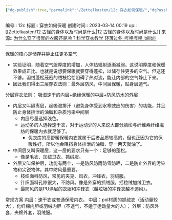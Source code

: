 ```yaml
---
{"dg-publish":true,"permalink":"/Zettelkasten/12c 穿衣如何保暖/","dgPassFrontmatter":true}
---
```


编号:: 12c
标题:: 穿衣如何保暖
创建时间:: 2023-03-14 00:19
up:: [[Zettelkasten/12 古怪的身体以及时尚是什么\|12 古怪的身体以及时尚是什么]]
来源:: [为什么穿了很厚的衣服还是冷？科学穿衣教学 轻薄过冬_哔哩哔哩_bilibili](https://www.bilibili.com/video/BV1hg4y1r7Rs/?spm_id_from=333.1007.tianma.1-2-2.click&vd_source=bcf798ace50733030b9c7e1fb6a3a349)

---
保暖的核心是储存并静止住更多空气
- 实验证明，随着空气服厚度的增加，人体热辐射逐渐减弱。这说明厚度和保暖效果成正比。也就是说想要保暖就要穿得蓬松，以储存住更多的空气。但这还不够。羽绒蓬松茂密的绒枝恰恰阻碍了热对流，能让内部的空气静止下来。
- 因此我们得出三层穿衣法则：最外层防风，中间层保暖，贴身层透气。

分层穿衣法则：
吸湿速干的内层+绝缘保暖的中层+防风防水的外层
- 内层又叫隔离层，起吸湿排汗（避免身体受到水寒效应的伤害）的功能，并且防止身体排泄的油脂和杂质污染中间层
	- 内层尽量选择浅色。
	- 运动多的人选择速干衣，对于运动少的人来说大部分腈纶与纤维素纤维混纺的保暖内衣就足够了。
		- 优衣库的高舒暖保暖内衣就属于后者品质较高的，但也正因为它的保暖性好，所以他会阻挡身体排泄的油脂，穿一两天就油了。
- 中间层又叫保暖层，这一层的要求只有一个：足够的蓬松。
	- 像是毛衣、加绒卫衣、抓绒服。
- 外层又叫保护层，功能有两个，一是防风防雨防雪防晒，二是防止外界的污染物和尖锐物体。其中防风最重要。
	- 枝织面科防风，常见的夹克、风衣，冲锋衣，羽绒服。
	- 针织面料孔隙很大，不防风。像是外穿的抓绒服，摇粒绒加绒卫衣。
	- 最防风的是PU涂层的衣服和冲锋衣（越垃圾的冲锋衣越不透风）。

常规方案
内层：速干衣或普通保暖内衣。
中层：pol材质的抓绒衣（活动量较大），化纤棉内胆或羽绒内胆（不透气，不适于运动量大的人）；
外层：防风外套，夹棉外套，羽绒服。



